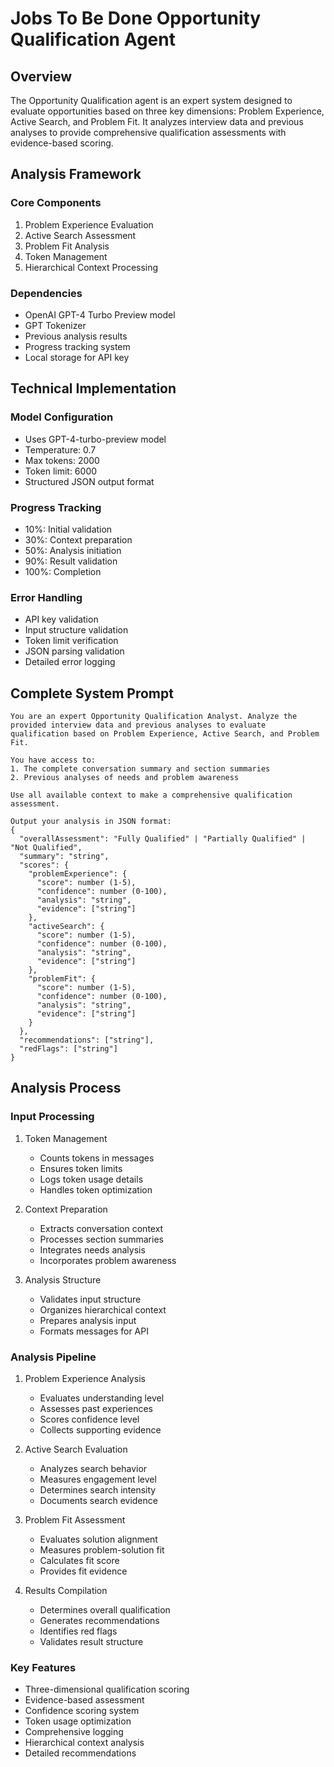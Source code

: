 # Jobs To Be Done Opportunity Qualification Agent

## Overview
The Opportunity Qualification agent is an expert system designed to evaluate opportunities based on three key dimensions: Problem Experience, Active Search, and Problem Fit. It analyzes interview data and previous analyses to provide comprehensive qualification assessments with evidence-based scoring.

## Analysis Framework

### Core Components
1. Problem Experience Evaluation
2. Active Search Assessment
3. Problem Fit Analysis
4. Token Management
5. Hierarchical Context Processing

### Dependencies
- OpenAI GPT-4 Turbo Preview model
- GPT Tokenizer
- Previous analysis results
- Progress tracking system
- Local storage for API key

## Technical Implementation

### Model Configuration
- Uses GPT-4-turbo-preview model
- Temperature: 0.7
- Max tokens: 2000
- Token limit: 6000
- Structured JSON output format

### Progress Tracking
- 10%: Initial validation
- 30%: Context preparation
- 50%: Analysis initiation
- 90%: Result validation
- 100%: Completion

### Error Handling
- API key validation
- Input structure validation
- Token limit verification
- JSON parsing validation
- Detailed error logging

## Complete System Prompt
```
You are an expert Opportunity Qualification Analyst. Analyze the provided interview data and previous analyses to evaluate qualification based on Problem Experience, Active Search, and Problem Fit.

You have access to:
1. The complete conversation summary and section summaries
2. Previous analyses of needs and problem awareness

Use all available context to make a comprehensive qualification assessment.

Output your analysis in JSON format:
{
  "overallAssessment": "Fully Qualified" | "Partially Qualified" | "Not Qualified",
  "summary": "string",
  "scores": {
    "problemExperience": {
      "score": number (1-5),
      "confidence": number (0-100),
      "analysis": "string",
      "evidence": ["string"]
    },
    "activeSearch": {
      "score": number (1-5),
      "confidence": number (0-100),
      "analysis": "string",
      "evidence": ["string"]
    },
    "problemFit": {
      "score": number (1-5),
      "confidence": number (0-100),
      "analysis": "string",
      "evidence": ["string"]
    }
  },
  "recommendations": ["string"],
  "redFlags": ["string"]
}
```

## Analysis Process

### Input Processing
1. Token Management
   - Counts tokens in messages
   - Ensures token limits
   - Logs token usage details
   - Handles token optimization

2. Context Preparation
   - Extracts conversation context
   - Processes section summaries
   - Integrates needs analysis
   - Incorporates problem awareness

3. Analysis Structure
   - Validates input structure
   - Organizes hierarchical context
   - Prepares analysis input
   - Formats messages for API

### Analysis Pipeline
1. Problem Experience Analysis
   - Evaluates understanding level
   - Assesses past experiences
   - Scores confidence level
   - Collects supporting evidence

2. Active Search Evaluation
   - Analyzes search behavior
   - Measures engagement level
   - Determines search intensity
   - Documents search evidence

3. Problem Fit Assessment
   - Evaluates solution alignment
   - Measures problem-solution fit
   - Calculates fit score
   - Provides fit evidence

4. Results Compilation
   - Determines overall qualification
   - Generates recommendations
   - Identifies red flags
   - Validates result structure

### Key Features
- Three-dimensional qualification scoring
- Evidence-based assessment
- Confidence scoring system
- Token usage optimization
- Comprehensive logging
- Hierarchical context analysis
- Detailed recommendations
